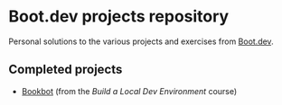 # Boot.dev projects repository

Personal solutions to the various projects and exercises from [Boot.dev](https://www.boot.dev/).

## Completed projects

- [Bookbot](./projects/bookbot) (from the _Build a Local Dev Environment_ course)
